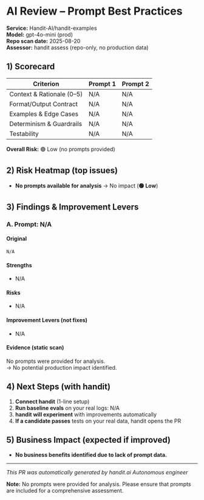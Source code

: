 # AI Review – Prompt Best Practices

**Service:** Handit-AI/handit-examples  
**Model:** gpt-4o-mini (prod)  
**Repo scan date:** 2025-08-20  
**Assessor:** handit assess (repo-only, no production data)

## 1) Scorecard

| Criterion | Prompt 1 | Prompt 2 |
|-----------|----------|----------|
| Context & Rationale (0–5) | N/A | N/A |
| Format/Output Contract | N/A | N/A |
| Examples & Edge Cases | N/A | N/A |
| Determinism & Guardrails | N/A | N/A |
| Testability | N/A | N/A |

**Overall Risk:** 🟢 Low (no prompts provided)  

## 2) Risk Heatmap (top issues)

- **No prompts available for analysis** → No impact (**🟢 Low**)

## 3) Findings & Improvement Levers

### A. Prompt: N/A

#### Original

```
N/A
```

#### Strengths

- N/A

#### Risks

- N/A

#### Improvement Levers (not fixes)

- N/A

#### Evidence (static scan)
No prompts were provided for analysis.  
→ No potential production impact identified.

## 4) Next Steps (with handit)

1. **Connect handit** (1-line setup)
2. **Run baseline evals** on your real logs: N/A
3. **handit will experiment** with improvements automatically
4. **If a candidate passes** tests on your real data, handit opens the PR

## 5) Business Impact (expected if improved)

- **No business benefits identified due to lack of prompt data.**

---

*This PR was automatically generated by handit.ai Autonomous engineer*

**Note:** No prompts were provided for analysis. Please ensure that prompts are included for a comprehensive assessment.